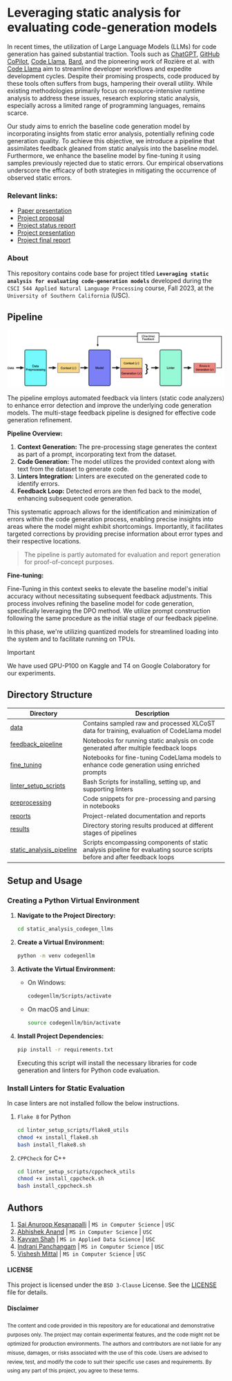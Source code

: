 # Leveraging static analysis for evaluating code-generation models

In recent times, the utilization of Large Language Models (LLMs) for code generation has gained substantial traction. Tools such as [ChatGPT](), [GitHub CoPilot](https://github.com/features/copilot), [Code Llama](), [Bard](https://blog.google/technology/ai/bard-google-ai-search-updates/), and the pioneering work of Rozière et al. with [Code Llama]() aim to streamline developer workflows and expedite development cycles. Despite their promising prospects, code produced by these tools often suffers from bugs, hampering their overall utility. While existing methodologies primarily focus on resource-intensive runtime analysis to address these issues, research exploring static analysis, especially across a limited range of programming languages, remains scarce.

Our study aims to enrich the baseline code generation model by incorporating insights from static error analysis, potentially refining code generation quality. To achieve this objective, we introduce a pipeline that assimilates feedback gleaned from static analysis into the baseline model. Furthermore, we enhance the baseline model by fine-tuning it using samples previously rejected due to static errors. Our empirical observations underscore the efficacy of both strategies in mitigating the occurrence of observed static errors.

### Relevant links:
- [Paper presentation](https://github.com/ksanu1998/NLP_Group37/blob/main/reports/NLP_Group_37_Paper_Presentation.pdf)
- [Project proposal](https://github.com/ksanu1998/NLP_Group37/blob/main/reports/NLP_Group_37_Project_Proposal.pdf) 
- [Project status report](https://github.com/ksanu1998/NLP_Group37/blob/main/reports/NLP_Group_37_Project_Status_Report.pdf) 
- [Project presentation](https://github.com/ksanu1998/NLP_Group37/blob/main/reports/NLP_Group_37_Project_Presentation.pdf) 
- [Project final report](https://github.com/ksanu1998/NLP_Group37/blob/main/reports/NLP_Group_37_Project_Final_Report.pdf) 

### About
This repository contains code base for project titled __`Leveraging static analysis for evaluating code-generation models`__ developed during the `CSCI 544 Applied Natural Language Processing` course, Fall 2023, at the `University of Southern California` (USC).

## Pipeline
![Code Generation and Static Evaluation Pipeline with feedback](reports/Model_Pipeline.png)

The pipeline employs automated feedback via linters (static code analyzers) to enhance error detection and improve the underlying code generation models. The multi-stage feedback pipeline is designed for effective code generation refinement.

**Pipeline Overview:**

1. **Context Generation:** The pre-processing stage generates the context as part of a prompt, incorporating text from the dataset.
2. **Code Generation:** The model utilizes the provided context along with text from the dataset to generate code.
3. **Linters Integration:** Linters are executed on the generated code to identify errors.
4. **Feedback Loop:** Detected errors are then fed back to the model, enhancing subsequent code generation.

This systematic approach allows for the identification and minimization of errors within the code generation process, enabling precise insights into areas where the model might exhibit shortcomings. Importantly, it facilitates targeted corrections by providing precise information about error types and their respective locations.

> The pipeline is partly automated for evaluation and report generation for proof-of-concept purposes.

**Fine-tuning:**

Fine-Tuning in this context seeks to elevate the baseline model's initial accuracy without necessitating subsequent feedback adjustments. This process involves refining the baseline model for code generation, specifically leveraging the DPO method. We utilize prompt construction following the same procedure as the initial stage of our feedback pipeline.

In this phase, we're utilizing quantized models for streamlined loading into the system and to facilitate running on TPUs.

> [!IMPORTANT]  
> We have used GPU-P100 on Kaggle and T4 on Google Colaboratory for our experiments.

## Directory Structure

| Directory               | Description                                                                                  |
|-------------------------|---------------------------------------------------------------------------------------------|
| [data](./data)          | Contains sampled raw and processed XLCoST data for training, evaluation of CodeLlama model  |
| [feedback_pipeline](./feedback_pipeline) | Notebooks for running static analysis on code generated after multiple feedback loops |
| [fine_tuning](./fine_tuning) | Notebooks for fine-tuning CodeLlama models to enhance code generation using enriched prompts |
| [linter_setup_scripts](./linter_setup_scripts) | Bash Scripts for installing, setting up, and supporting linters |
| [preprocessing](./preprocessing) | Code snippets for pre-processing and parsing in notebooks |
| [reports](./reports) | Project-related documentation and reports |
| [results](./results) | Directory storing results produced at different stages of pipelines |
| [static_analysis_pipeline](./static_analysis_pipeline) | Scripts encompassing components of static analysis pipeline for evaluating source scripts before and after feedback loops |


## Setup and Usage
### Creating a Python Virtual Environment

1. **Navigate to the Project Directory:**
    ```bash
    cd static_analysis_codegen_llms
    ```

2. **Create a Virtual Environment:**
    ```bash
    python -m venv codegenllm
    ```

3. **Activate the Virtual Environment:**
    - On Windows:
        ```bash
        codegenllm/Scripts/activate
        ```
    - On macOS and Linux:
        ```bash
        source codegenllm/bin/activate
        ```

4. **Install Project Dependencies:**
    ```bash
    pip install -r requirements.txt
    ```
    Executing this script will install the necessary libraries for code generation and linters for Python code evaluation.

### Install Linters for Static Evaluation
In case linters are not installed follow the below instructions.
1. `Flake 8` for Python
    ```bash
    cd linter_setup_scripts/flake8_utils
    chmod +x install_flake8.sh
    bash install_flake8.sh
    ```
2. `CPPCheck` for C++
    ```bash
    cd linter_setup_scripts/cppcheck_utils
    chmod +x install_cppcheck.sh
    bash install_cppcheck.sh
    ```

## Authors
1. [Sai Anuroop Kesanapalli](https://github.com/ksanu1998) | `MS in Computer Science` | `USC`
2. [Abhishek Anand](https://github.com/abhishekanand1710) | `MS in Computer Science` | `USC`
3. [Kayvan Shah](https://github.com/KayvanShah1) | `MS in Applied Data Science` | `USC`
4. [Indrani Panchangam](https://github.com/IndraniPanchangam) | `MS in Computer Science` | `USC`
5. [Vishesh Mittal](https://github.com/Vishesh-Mittal) | `MS in Computer Science` | `USC`


#### LICENSE
This project is licensed under the `BSD 3-Clause` License. See the [LICENSE](LICENSE) file for details.

#### Disclaimer

<sub>
The content and code provided in this repository are for educational and demonstrative purposes only. The project may contain experimental features, and the code might not be optimized for production environments. The authors and contributors are not liable for any misuse, damages, or risks associated with the use of this code. Users are advised to review, test, and modify the code to suit their specific use cases and requirements. By using any part of this project, you agree to these terms.
</sub>
